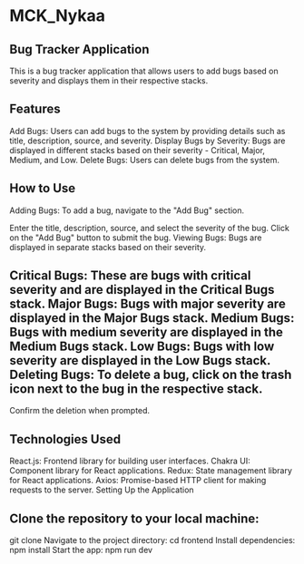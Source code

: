 # MCK_Nykaa
## Bug Tracker Application
This is a bug tracker application that allows users to add bugs based on severity and displays them in their respective stacks.

## Features
Add Bugs: Users can add bugs to the system by providing details such as title, description, source, and severity. Display Bugs by Severity: Bugs are displayed in different stacks based on their severity - Critical, Major, Medium, and Low. Delete Bugs: Users can delete bugs from the system.

## How to Use
Adding Bugs: To add a bug, navigate to the "Add Bug" section.

Enter the title, description, source, and select the severity of the bug. Click on the "Add Bug" button to submit the bug. Viewing Bugs: Bugs are displayed in separate stacks based on their severity.

## Critical Bugs: These are bugs with critical severity and are displayed in the Critical Bugs stack. Major Bugs: Bugs with major severity are displayed in the Major Bugs stack. Medium Bugs: Bugs with medium severity are displayed in the Medium Bugs stack. Low Bugs: Bugs with low severity are displayed in the Low Bugs stack. Deleting Bugs: To delete a bug, click on the trash icon next to the bug in the respective stack.

Confirm the deletion when prompted.

## Technologies Used
React.js: Frontend library for building user interfaces. Chakra UI: Component library for React applications. Redux: State management library for React applications. Axios: Promise-based HTTP client for making requests to the server. Setting Up the Application

## Clone the repository to your local machine:
git clone <repository-url>
Navigate to the project directory:
cd frontend
Install dependencies:
npm install
Start the app:
npm run dev
